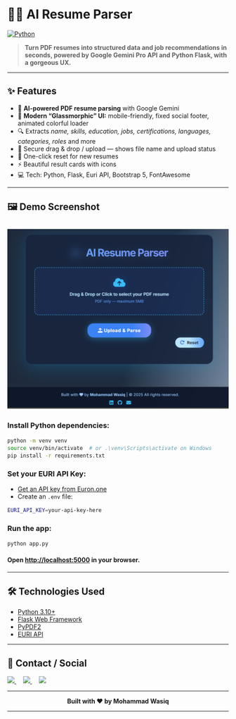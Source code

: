 # 🧠✨ AI Resume Parser

[![Python](https://img.shields.io/badge/Python-3.10+-3776AB?style=flat-square&logo=python&logoColor=white)](https://python.org)


> **Turn PDF resumes into structured data and job recommendations in seconds, powered by Google Gemini Pro API and Python Flask, with a gorgeous UX.**

---

## ✨ Features

- 🚀 **AI-powered PDF resume parsing** with Google Gemini
- 🎨 **Modern “Glassmorphic” UI:** mobile-friendly, fixed social footer, animated colorful loader
- 🔍 Extracts _name, skills, education, jobs, certifications, languages, categories, roles_ and more
- 📡 Secure drag & drop / upload — shows file name and upload status
- 🤩 One-click reset for new resumes
- ⚡ Beautiful result cards with icons
- 💻 Tech: Python, Flask, Euri API, Bootstrap 5, FontAwesome

---


## 🖼️ Demo Screenshot

![AI Resume Parser](proj.png)
---


### **Install Python dependencies:**

```bash
python -m venv venv
source venv/bin/activate  # or .\venv\Scripts\activate on Windows
pip install -r requirements.txt
```

### **Set your EURI API Key:**

- [Get an API key from Euron.one](https://euron.one/euri)
- Create an `.env` file:

```bash
EURI_API_KEY=your-api-key-here
```

### **Run the app:**

```bash
python app.py
```

#### **Open [http://localhost:5000](http://localhost:5000) in your browser.**

---

## 🛠️ Technologies Used

- [Python 3.10+](https://python.org)
- [Flask Web Framework](https://flask.palletsprojects.com/)
- [PyPDF2](https://github.com/py-pdf/pypdf)
- [EURI API](https://euron.one/euri)

---

## 📲 Contact / Social

<div align="left">
  <a href="https://www.linkedin.com/in/mohammadwasiq0/" target="_blank" title="LinkedIn" style="margin-right:16px;">
    <img src="https://img.shields.io/badge/LinkedIn-%230077B5.svg?style=for-the-badge&logo=linkedin&logoColor=white" height="28"/>
  </a>
  <a href="https://github.com/mohammadwasiq0" target="_blank" title="GitHub" style="margin-right:16px;">
    <img src="https://img.shields.io/badge/GitHub-%2312100E.svg?style=for-the-badge&logo=github&logoColor=white" height="28"/>
  </a>
  <a href="mailto:mohammadwasiq0786@gmail.com" target="_blank" title="Mail">
    <img src="https://img.shields.io/badge/Email-%23EA4335.svg?style=for-the-badge&logo=gmail&logoColor=white" height="28"/>
  </a>
</div>

---

<p align="center"><b>Built with ❤️ by Mohammad Wasiq</b></p>

---